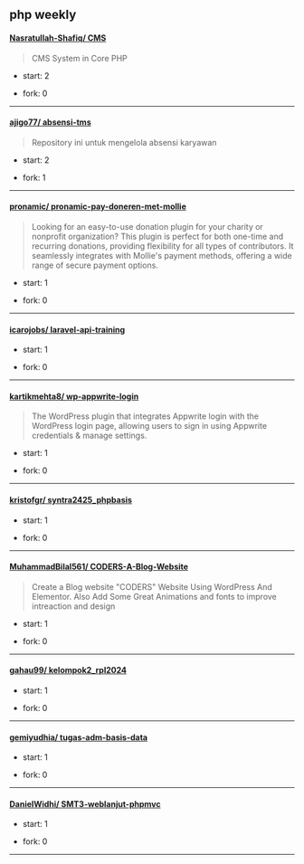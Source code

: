 ## php weekly

#### [Nasratullah-Shafiq/ CMS](https://github.com/Nasratullah-Shafiq/CMS)
>  CMS System in Core PHP 
+ start: 2
+ fork: 0
---
#### [ajigo77/ absensi-tms](https://github.com/ajigo77/absensi-tms)
>  Repository ini untuk mengelola absensi karyawan
+ start: 2
+ fork: 1
---
#### [pronamic/ pronamic-pay-doneren-met-mollie](https://github.com/pronamic/pronamic-pay-doneren-met-mollie)
>  Looking for an easy-to-use donation plugin for your charity or nonprofit organization? This plugin is perfect for both one-time and recurring donations, providing flexibility for all types of contributors. It seamlessly integrates with Mollie's payment methods, offering a wide range of secure payment options.
+ start: 1
+ fork: 0
---
#### [icarojobs/ laravel-api-training](https://github.com/icarojobs/laravel-api-training)
>  
+ start: 1
+ fork: 0
---
#### [kartikmehta8/ wp-appwrite-login](https://github.com/kartikmehta8/wp-appwrite-login)
>  The WordPress plugin that integrates Appwrite login with the WordPress login page, allowing users to sign in using Appwrite credentials & manage settings.
+ start: 1
+ fork: 0
---
#### [kristofgr/ syntra2425_phpbasis](https://github.com/kristofgr/syntra2425_phpbasis)
>  
+ start: 1
+ fork: 0
---
#### [MuhammadBilal561/ CODERS-A-Blog-Website](https://github.com/MuhammadBilal561/CODERS-A-Blog-Website)
>  Create a Blog website "CODERS" Website Using WordPress And Elementor. Also Add Some Great Animations and fonts to improve intreaction and design
+ start: 1
+ fork: 0
---
#### [gahau99/ kelompok2_rpl2024](https://github.com/gahau99/kelompok2_rpl2024)
>  
+ start: 1
+ fork: 0
---
#### [gemiyudhia/ tugas-adm-basis-data](https://github.com/gemiyudhia/tugas-adm-basis-data)
>  
+ start: 1
+ fork: 0
---
#### [DanielWidhi/ SMT3-weblanjut-phpmvc](https://github.com/DanielWidhi/SMT3-weblanjut-phpmvc)
>  
+ start: 1
+ fork: 0
---